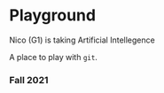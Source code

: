 # Playground

Nico (G1) is taking Artificial Intellegence

A place to play with `git`.

### Fall 2021
